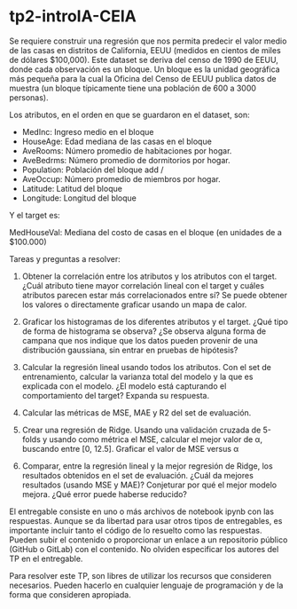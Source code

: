 # tp2-introIA-CEIA

Se requiere construir una regresión que nos permita predecir el valor medio de las casas en distritos de California, EEUU (medidos en cientos de miles de dólares $100,000). Este dataset se deriva del censo de 1990 de EEUU, donde cada observación es un bloque. Un bloque es la unidad geográfica más pequeña para la cual la Oficina del Censo de EEUU publica datos de muestra (un bloque típicamente tiene una población de 600 a 3000 personas).

Los atributos, en el orden en que se guardaron en el dataset, son:

* MedInc: Ingreso medio en el bloque
* HouseAge: Edad mediana de las casas en el bloque
* AveRooms: Número promedio de habitaciones por hogar.
* AveBedrms: Número promedio de dormitorios por hogar.
* Population: Población del bloque add / 
* AveOccup: Número promedio de miembros por hogar.
* Latitude: Latitud del bloque
* Longitude: Longitud del bloque

Y el target es:


MedHouseVal: Mediana del costo de casas en el bloque (en unidades de a $100.000)

Tareas y preguntas a resolver:

1. Obtener la correlación entre los atributos y los atributos con el target. ¿Cuál atributo tiene mayor correlación lineal con el target y cuáles atributos parecen estar más correlacionados entre sí? Se puede obtener los valores o directamente graficar usando un mapa de calor.

2. Graficar los histogramas de los diferentes atributos y el target. ¿Qué tipo de forma de histograma se observa? ¿Se observa alguna forma de campana que nos indique que los datos pueden provenir de una distribución gaussiana, sin entrar en pruebas de hipótesis?

3. Calcular la regresión lineal usando todos los atributos. Con el set de entrenamiento, calcular la varianza total del modelo y la que es explicada con el modelo. ¿El modelo está capturando el comportamiento del target? Expanda su respuesta.

4. Calcular las métricas de MSE, MAE y R2 del set de evaluación.

5. Crear una regresión de Ridge. Usando una validación cruzada de 5-folds y usando como métrica el MSE, calcular el mejor valor de α, buscando entre [0, 12.5]. Graficar el valor de MSE versus α

6. Comparar, entre la regresión lineal y la mejor regresión de Ridge, los resultados obtenidos en el set de evaluación. ¿Cuál da mejores resultados (usando MSE y MAE)? Conjeturar por qué el mejor modelo mejora. ¿Qué error puede haberse reducido?


El entregable consiste en uno o más archivos de notebook ipynb con las respuestas. Aunque se da libertad para usar otros tipos de entregables, es importante incluir tanto el código de lo resuelto como las respuestas. Pueden subir el contenido o proporcionar un enlace a un repositorio público (GitHub o GitLab) con el contenido. No olviden especificar los autores del TP en el entregable.

Para resolver este TP, son libres de utilizar los recursos que consideren necesarios. Pueden hacerlo en cualquier lenguaje de programación y de la forma que consideren apropiada.
